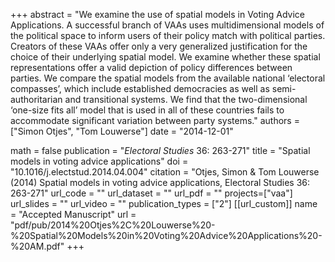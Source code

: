 +++
abstract = "We examine the use of spatial models in Voting Advice Applications. A successful branch of VAAs uses multidimensional models of the political space to inform users of their policy match with political parties. Creators of these VAAs offer only a very generalized justification for the choice of their underlying spatial model. We examine whether these spatial representations offer a valid depiction of policy differences between parties. We compare the spatial models from the available national ‘electoral compasses’, which include established democracies as well as semi-authoritarian and transitional systems. We find that the two-dimensional ‘one-size fits all’ model that is used in all of these countries fails to accommodate significant variation between party systems."
authors = ["Simon Otjes", "Tom Louwerse"]
date = "2014-12-01"

math = false
publication = "*Electoral Studies* 36: 263-271"
title = "Spatial models in voting advice applications"
doi = "10.1016/j.electstud.2014.04.004"
citation = "Otjes, Simon & Tom Louwerse (2014) Spatial models in voting advice applications, Electoral Studies 36: 263-271"
url_code = ""
url_dataset = ""
url_pdf = ""
projects=["vaa"]
url_slides = ""
url_video = ""
publication_types = ["2"]
[[url_custom]]
  name = "Accepted Manuscript"
  url = "pdf/pub/2014%20Otjes%2C%20Louwerse%20-%20Spatial%20Models%20in%20Voting%20Advice%20Applications%20-%20AM.pdf"
+++